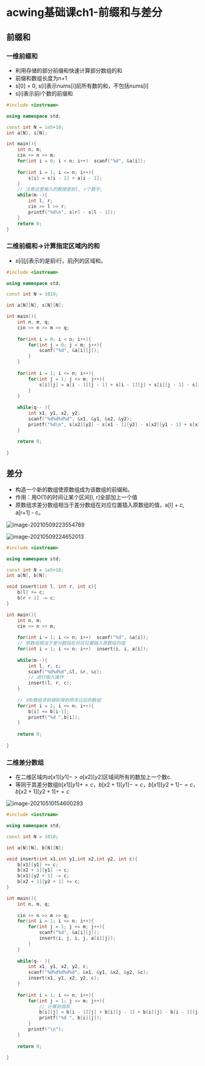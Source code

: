 # acwing基础课ch1-前缀和与差分


## 前缀和

### 一维前缀和

+ 利用存储的部分前缀和快速计算部分数组的和
+ 前缀和数组长度为n+1
+ s[0] = 0, s[i]表示nums[i]前所有数的和，不包括nums[i]
+ s[i]表示前i个数的前缀和

``` cpp
#include <iostream>

using namespace std;

const int N = 1e5+10;
int a[N], s[N]; 

int main(){
    int n, m;
    cin >> n >> m;
    for(int i = 0; i < n; i++)  scanf("%d", &a[i]);
    
    for(int i = 1; i <= n; i++){
        s[i] = s[i - 1] + a[i - 1];
    }
    // 注意这里输入的数据是前l, r个数字。
    while(m--){
        int l, r;
        cin >> l >> r;
        printf("%d\n", s[r] - s[l - 1]);
    }
    return 0;
}
```

### 二维前缀和->计算指定区域内的和

+ $s[i][j]$表示的是前i行，前j列的区域和。

``` cpp
#include <iostream>

using namespace std;

const int N = 1010;

int a[N][N], s[N][N];

int main(){
    int n, m, q;
    cin >> n >> m >> q;
    
    for(int i = 0; i < n; i++){
        for(int j = 0; j < m; j++){
            scanf("%d", &a[i][j]);
        }
    }
    
    for(int i = 1; i <= n; i++){
        for(int j = 1; j <= m; j++){
            s[i][j] = a[i - 1][j - 1] + s[i - 1][j] + s[i][j - 1] - s[i - 1][j - 1];
        }
    }
    
    while(q-- ){
        int x1, y1, x2, y2;
        scanf("%d%d%d%d", &x1, &y1, &x2, &y2);
        printf("%d\n", s[x2][y2] - s[x1 - 1][y2] - s[x2][y1 - 1] + s[x1 - 1][y1 - 1]);
    }
    
    return 0;
    
}
```



## 差分

+ 构造一个新的数组使原数组成为该数组的前缀和。
+ 作用：用O(1)的时间让某个区间[l, r]全部加上一个值
+ 原数组求差分数组相当于差分数组在对应位置插入原数组的值，a[l] + c, a[r+1] - c。

![image-20210509223554789](https://picture-table.oss-cn-beijing.aliyuncs.com/img/image-20210509223554789.png)

![image-20210509224652013](../pic/image-20210509224652013.png)

``` cpp
#include <iostream>

using namespace std;

const int N = 1e5+10;
int a[N], b[N];

void insert(int l, int r, int c){
    b[l] += c;
    b[r + 1] -= c;
}

int main(){
    int n, m;
    cin >> n >> m;
    
    for(int i = 1; i <= n; i++)  scanf("%d", &a[i]);
    // 原数组相当于差分数组在对应位置插入原数组的值
    for(int i = 1; i <= n; i++)  insert(i, i, a[i]);
    
    while(m--){
        int l, r, c;
        scanf("%d%d%d",&l, &r, &c);
        // 进行插入操作
        insert(l, r, c);
    }
    
    // 对b数组求前缀和得到修改以后的数组
    for(int i = 1; i <= n; i++){
        b[i] += b[i-1];
        printf("%d ",b[i]);
    }
    
    return 0;
    
}
```

### 二维差分数组

+ 在二维区域内$a[x1][y1]->a[x2][y2]$区域间所有的数加上一个数c.
+ 等同于其差分数组$b[x1][y1] += c$，$b[x2+1][y1]-=c$，$b[x1][y2+1]-=c$，$b[x2+1][y2+1]+=c$

![image-20210510154600293](https://picture-table.oss-cn-beijing.aliyuncs.com/img/image-20210510154600293.png)

``` cpp
#include <iostream>

using namespace std;

const int N = 1010;

int a[N][N], b[N][N];

void insert(int x1,int y1,int x2,int y2, int c){
    b[x1][y1] += c;
    b[x2 + 1][y1] -= c;
    b[x1][y2 + 1] -= c;
    b[x2 + 1][y2 + 1] += c;
}

int main(){
    int n, m, q;
    
    cin >> n >> m >> q;
    for(int i = 1; i <= n; i++){
        for(int j = 1; j <= m; j++){
            scanf("%d", &a[i][j]);
            insert(i, j, i, j, a[i][j]);
        }
    }
    
    while(q-- ){
        int x1, y1, x2, y2, c;
        scanf("%d%d%d%d%d", &x1, &y1, &x2, &y2, &c);
        insert(x1, y1, x2, y2, c);
    }
    
    for(int i = 1; i <= n; i++){
        for(int j = 1; j <= m; j++){
            // 计算前缀和
            b[i][j] = b[i - 1][j] + b[i][j - 1] + b[i][j] - b[i - 1][j - 1];
            printf("%d ", b[i][j]);
        }
        printf("\n");
    }
    
    return 0;
    
}
```


